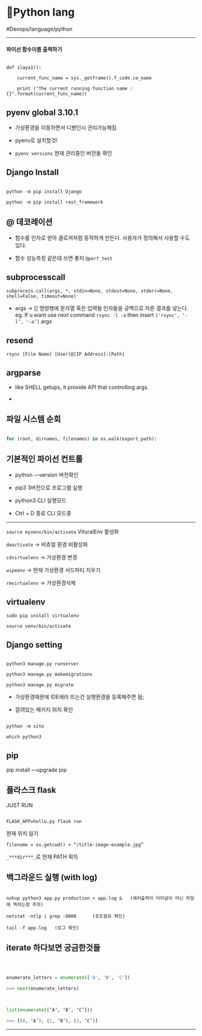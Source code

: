 # 🐍Python lang

#Devops/language/python

---



#### 파이선 함수이름 출력하기

```

def ilaya1():

    current_func_name = sys._getframe().f_code.co_name

    print ("The current running function name : {}".format(current_func_name))

```





## pyenv global 3.10.1

* 가상환경을 이동하면서 디펜던시 관리가능해짐

* pyenv로 설치할것!

* `pyenv versions` 현재 관리중인 버전들 확인



## Django Install

```

python -m pip install Django

python -m pip install rest_framework

```



## @ 데코레이션

* 함수를 인자로 받아 클로져처럼 동작하게 만든다. 사용자가 정의해서 사용할 수도 있다.

* 함수 성능측정 같은데 쓰면 좋지 `@perf_test`



## subprocesscall

`subprocess.call(args, *, stdin=None, stdout=None, stderr=None, shell=False, timeout=None)`

* args -> [] 명령행에 문자열 혹은 입력될 인자들을 공백으로 자른 결과를 넣는다. eg. If u want use next command `rsync -l -a`  then insert  `['rsync', ‘-l’, '-a’]` args



## resend

`rsync [File Name] [User]@[IP Address]:[Path]`



## argparse

* like SHELL getups, it provide API that controlling args.

* 

## 파일 시스템 순회

```python

for (root, dirnames, filenames) in os.walk(export_path):

```



## 기본적인 파이선 컨트롤

- python —version      버전확인

- pip3      3버전으로 프로그램 실행

- python3     CLI 실행모드

- Ctrl + D 종료     CLI 모드종

- - - - - - -



`source myvenv/bin/activate` VituralEnv 활성화

`deactivate`  → 버츄얼 환경 비활성화

`cdvirtualenv` →  가상환경 변경 

`wipeenv` → 현재 가상환경 서드파티 지우기

`rmvirtualenv` →  가상환경삭제



## virtualenv

`sudo pip install virtualenv`

`source venv/bin/activate`



## Django setting

```

python3 manage.py runserver

python3 manage.py makemigrations

python3 manage.py migrate  

```

* 가상환경때문에 IDE에러 뜨는건 실행환경을 등록해주면 됨;

* 깔려있는 패키지 위치 확인

```

python -m site

which python3

```



## pip

pip install —upgrade pip



## 플라스크 flask

JUST RUN

```

FLASK_APP=hello.py flask run

```

현재 위치 일기

`filename = os.getcwd() + “/title-image-example.jpg”` 



`_***dir***_`로 현재 PATH 획득





## 백그라운드 실행 (with log)

```

nohup python3 app.py production > app.log &   (에러출력이 터미널이 아닌 파일에 찍히는점 주의)

netstat -ntlp | grep :8000      (포트점유 확인)

tail -f app.log   (로그 확인)

```





## iterate 하다보면 궁금한것들

```python



enumerate_letters = enumerate(['A', 'B', 'C'])

>>> next(enumerate_letters)



list(enumerate([‘A’, ‘B’, ‘C’]))

>>> [(0, ‘A’), (1, ‘B’), (2, ‘C’)]

```



---